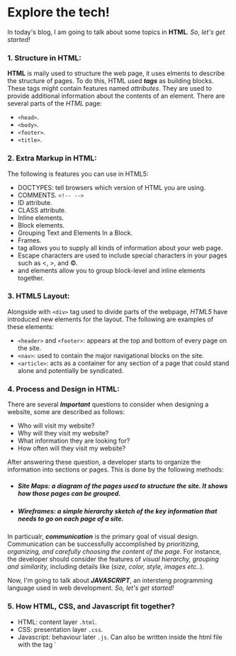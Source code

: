 # Explore the tech! 
In today's blog, I am going to talk about some topics in **HTML**. _So, let's get started!_


### 1. Structure in HTML:
**HTML** is maily used to structure the web page, it uses elments to describe the structure of pages.
To do this, HTML used ***tags*** as building blocks. These tags might contain features named _attributes_. They are used to provide additional information about the contents of an element.
There are several parts of the _HTML_ page:
* `<head>`.
* `<body>`.
* `<footer>`.
* `<title>`.


### 2. Extra Markup in HTML:
The following is features you can use in HTML5:
* DOCTYPES: tell browsers which version of HTML you are using.
* COMMENTS. `<!-- -->`
* ID attribute.
* CLASS attribute.
* Inline elements.
* Block elements.
* Grouping Text and Elements In a Block.
* Frames.
* <meta> tag allows you to supply all kinds of information about your web page.
* Escape characters are used to include special characters in your pages such as <, >, and ©.
* <div> and <span> elements allow you to group block-level and inline elements together.


### 3. HTML5 Layout:
Alongside with `<div>` tag used to divide parts of the webpage, _HTML5_ have introduced new elements for the layout. The following are examples of these elements:
* `<header>` and `<footer>`: appears at the top and bottom of every page on the site.
* `<nav>`: used to contain the major navigational blocks on the site.
* `<article>`: acts as a container for any section of a page that could stand alone and potentially be syndicated.


### 4. Process and Design in HTML:
There are several ***Important*** questions to consider when designing a website, some are described as follows:
* Who will visit my website?
* Why will they visit my website?
* What information they are looking for?
* How often will they visit my website?

After answering these question, a developer starts to organize the information into sections or pages. This is done by the following methods: 
* ##### Site Maps: a diagram of the pages used to structure the site. It shows how those pages can be grouped.
* ##### Wireframes: a simple hierarchy sketch of the key information that needs to go on each page of a site. 

In particualr, ***communication*** is the primary goal of visual design. Communication can be successfully accomplished by _prioritizing, organizing, and carefully choosing the content of the page._
For instance, the developer should consider the features of _visual hierarchy, grouping and similarity,_ including details like (_size, color, style, images etc.._).



Now, I'm going to talk about ***JAVASCRIPT***, an intersteng programming language used in web development. _So, let's get started!_

### 5. How HTML, CSS, and Javascript fit together?
* HTML: content layer `.html`.
* CSS: presentation layer `.css`.
* Javascript: behaviour later `.js`. Can also be written inside the html file with the tag `<script>'.
These 3 layers form what is called **Progressive Enhancement**.

### 6. Basic Javascript instructions:
Here, I'm going to summarize some basic concepts and instructions related to _Javascript_.
* **Script:** a series of instructions followed by a computer to accomplish a task.
* **Statement:** a single instruction used in the script. A group of statements form a script.
* **Comments:** explaines what the code does, ignored when executing. `\\`, `\*`.
* **Variables:** containers of information defined by a unique name. `var x = 3`.
* **Datatypes:** can be `string`, `boolean`, `int`, `numeric`,etc..

The following are some basic rules to name a variable in JS:
1. must begin with a letter, `$`, `_`, not with a number.
2. can contain letters, `$`, `_`, and numbers.
3. cannot use keywords or reserved words.
4. names are case-sensitive.
5. should describe the info it contains.
6. does not contain spaces.



### 7. What is a _Script_, and how to write one?
A script is a series of instructions that a computer can follow step-by-step to achieve a goal, Just like recipes, handbooks and manuals. Then, a browser can use different parts of the script depending on how the user interacts with the webpage.

To write a script, the developer need to first state goal and then list the tasks that need to be completed to achieve it. In other words, the developer must Start with the big picture of what he wants to achieve, and break
that down into smaller steps, as the following:
  1. Define the goal.
  2. Design the script: using **flowcharts or steps**.
  3. Code each step: each step for every task shown in a flowchart needs to be _written_ in a language the computer can understand and follow.
  
  In conclusion, for someone who wants to learn a programming language, he must start learning how to think like a computer. Then, get fimiliar with the **vocabulary** and **syntax** of the language.
  
  
### 8. Expressions in Javascript:
  An _expression_ results in a single value. Generally, there are two types of expressions:
    1. Expressions that just assign to a value or a variable. `var color = 'beige';`
    2. Expressions that use multiple values to return a single value. `var area = 3 * 2;`
 Basically, expressions rely on _operators_ which allow developers to create a single value from one or more values. The following are the types of used operators:
  * Arithmetic operators. `area = 3 * 2;`
  * Logical operators. `buy= (5 > 3) && (2 < 4);`
  * Assignment operators. `color = 'beige';`
  * String operators. `greeting= 'Hi 1 + 'Mol ly';`
  * Comparison operators. `buy = 3 > 5;`
  
  
### 9. What is a _Function_?
  Functions let the developer group a sequence of statements together to perform a specific task. If different parts of a script repeat the same task, the function can be
reused. To declare a function, it must be given a name, writing the statements that make up the task required from the function in curly brace `{ }`. 
**Example:**
`function updateMessage() {
var el = document.getElementByld('message'};
el .textContent = msg;
}`
  + `function updateMessage()`: fuction keyword and name 
  + `{var el = document.getElementByld('message'}; el .textContent = msg;}`: code block (function body).
To call a function, the name of the function is written like this: `updateMessage();`. But if the function returns a value or contains parameters, they must be included in the call. For example, if the function returns a value, the function must be assigned to a `var` first: `var result=updateMessage();;`, so that the output can be stored in that variablr. Also, if the function contains parameters, it would look like this: updateMessage(height, width);;
